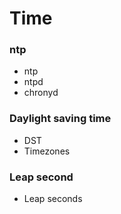 # Time


### ntp
- ntp
- ntpd
- chronyd

### Daylight saving time
- DST
- Timezones

### Leap second
- Leap seconds